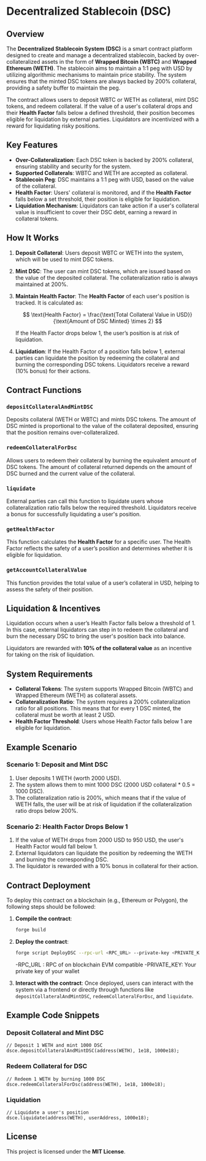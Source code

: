 # Decentralized Stablecoin (DSC)

## Overview

The **Decentralized Stablecoin System (DSC)** is a smart contract platform designed to create and manage a decentralized stablecoin, backed by over-collateralized assets in the form of **Wrapped Bitcoin (WBTC)** and **Wrapped Ethereum (WETH)**. The stablecoin aims to maintain a 1:1 peg with USD by utilizing algorithmic mechanisms to maintain price stability. The system ensures that the minted DSC tokens are always backed by 200% collateral, providing a safety buffer to maintain the peg.

The contract allows users to deposit WBTC or WETH as collateral, mint DSC tokens, and redeem collateral. If the value of a user's collateral drops and their **Health Factor** falls below a defined threshold, their position becomes eligible for liquidation by external parties. Liquidators are incentivized with a reward for liquidating risky positions.

## Key Features

- **Over-Collateralization**: Each DSC token is backed by 200% collateral, ensuring stability and security for the system.
- **Supported Collaterals**: WBTC and WETH are accepted as collateral.
- **Stablecoin Peg**: DSC maintains a 1:1 peg with USD, based on the value of the collateral.
- **Health Factor**: Users' collateral is monitored, and if the **Health Factor** falls below a set threshold, their position is eligible for liquidation.
- **Liquidation Mechanism**: Liquidators can take action if a user's collateral value is insufficient to cover their DSC debt, earning a reward in collateral tokens.

## How It Works

1. **Deposit Collateral**: Users deposit WBTC or WETH into the system, which will be used to mint DSC tokens.
2. **Mint DSC**: The user can mint DSC tokens, which are issued based on the value of the deposited collateral. The collateralization ratio is always maintained at 200%.
3. **Maintain Health Factor**: The **Health Factor** of each user's position is tracked. It is calculated as:

   $$
   \text{Health Factor} = \frac{\text{Total Collateral Value in USD}}{\text{Amount of DSC Minted} \times 2}
   $$

   If the Health Factor drops below 1, the user’s position is at risk of liquidation.
   
4. **Liquidation**: If the Health Factor of a position falls below 1, external parties can liquidate the position by redeeming the collateral and burning the corresponding DSC tokens. Liquidators receive a reward (10% bonus) for their actions.

## Contract Functions

### `depositCollateralAndMintDSC`
Deposits collateral (WETH or WBTC) and mints DSC tokens. The amount of DSC minted is proportional to the value of the collateral deposited, ensuring that the position remains over-collateralized.

### `redeemCollateralForDsc`
Allows users to redeem their collateral by burning the equivalent amount of DSC tokens. The amount of collateral returned depends on the amount of DSC burned and the current value of the collateral.

### `liquidate`
External parties can call this function to liquidate users whose collateralization ratio falls below the required threshold. Liquidators receive a bonus for successfully liquidating a user's position.

### `getHealthFactor`
This function calculates the **Health Factor** for a specific user. The Health Factor reflects the safety of a user’s position and determines whether it is eligible for liquidation.

### `getAccountCollateralValue`
This function provides the total value of a user’s collateral in USD, helping to assess the safety of their position.

## Liquidation & Incentives

Liquidation occurs when a user’s Health Factor falls below a threshold of 1. In this case, external liquidators can step in to redeem the collateral and burn the necessary DSC to bring the user's position back into balance.

Liquidators are rewarded with **10% of the collateral value** as an incentive for taking on the risk of liquidation.

## System Requirements

- **Collateral Tokens**: The system supports Wrapped Bitcoin (WBTC) and Wrapped Ethereum (WETH) as collateral assets.
- **Collateralization Ratio**: The system requires a 200% collateralization ratio for all positions. This means that for every 1 DSC minted, the collateral must be worth at least 2 USD.
- **Health Factor Threshold**: Users whose Health Factor falls below 1 are eligible for liquidation.

## Example Scenario

### Scenario 1: Deposit and Mint DSC
1. User deposits 1 WETH (worth 2000 USD).
2. The system allows them to mint 1000 DSC (2000 USD collateral * 0.5 = 1000 DSC).
3. The collateralization ratio is 200%, which means that if the value of WETH falls, the user will be at risk of liquidation if the collateralization ratio drops below 200%.

### Scenario 2: Health Factor Drops Below 1
1. If the value of WETH drops from 2000 USD to 950 USD, the user's Health Factor would fall below 1.
2. External liquidators can liquidate the position by redeeming the WETH and burning the corresponding DSC.
3. The liquidator is rewarded with a 10% bonus in collateral for their action.

## Contract Deployment

To deploy this contract on a blockchain (e.g., Ethereum or Polygon), the following steps should be followed:

1. **Compile the contract**:
   ```bash
   forge build
   ```

2. **Deploy the contract**:
   ```bash
   forge script DeployDSC --rpc-url <RPC_URL> --private-key <PRIVATE_KEY>
   ```
   -RPC_URL : RPC of on blockchain EVM compatible
   -PRIVATE_KEY: Your private key of your wallet

4. **Interact with the contract**: Once deployed, users can interact with the system via a frontend or directly through functions like `depositCollateralAndMintDSC`, `redeemCollateralForDsc`, and `liquidate`.

## Example Code Snippets

### Deposit Collateral and Mint DSC

```solidity
// Deposit 1 WETH and mint 1000 DSC
dsce.depositCollateralAndMintDSC(address(WETH), 1e18, 1000e18);
```

### Redeem Collateral for DSC

```solidity
// Redeem 1 WETH by burning 1000 DSC
dsce.redeemCollateralForDsc(address(WETH), 1e18, 1000e18);
```

### Liquidation

```solidity
// Liquidate a user's position
dsce.liquidate(address(WETH), userAddress, 1000e18);
```

## License

This project is licensed under the **MIT License**.


